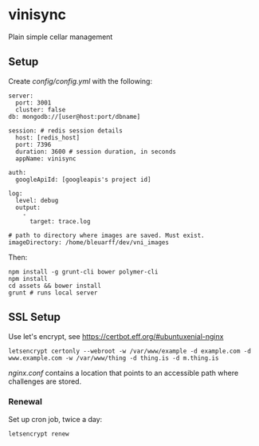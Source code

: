 # vinisync
Plain simple cellar management

## Setup
Create *config/config.yml* with the following:

    server:
      port: 3001
      cluster: false
    db: mongodb://[user@host:port/dbname]

    session: # redis session details
      host: [redis_host]
      port: 7396
      duration: 3600 # session duration, in seconds
      appName: vinisync

    auth:
      googleApiId: [googleapis's project id]

    log:
      level: debug
      output:
        -
          target: trace.log

    # path to directory where images are saved. Must exist.
    imageDirectory: /home/bleuarff/dev/vni_images  

Then:

    npm install -g grunt-cli bower polymer-cli
    npm install
    cd assets && bower install
    grunt # runs local server

## SSL Setup

Use let's encrypt, see https://certbot.eff.org/#ubuntuxenial-nginx

    letsencrypt certonly --webroot -w /var/www/example -d example.com -d www.example.com -w /var/www/thing -d thing.is -d m.thing.is

*nginx.conf* contains a location that points to an accessible path where challenges are stored.

### Renewal

Set up cron job, twice a day:

    letsencrypt renew
